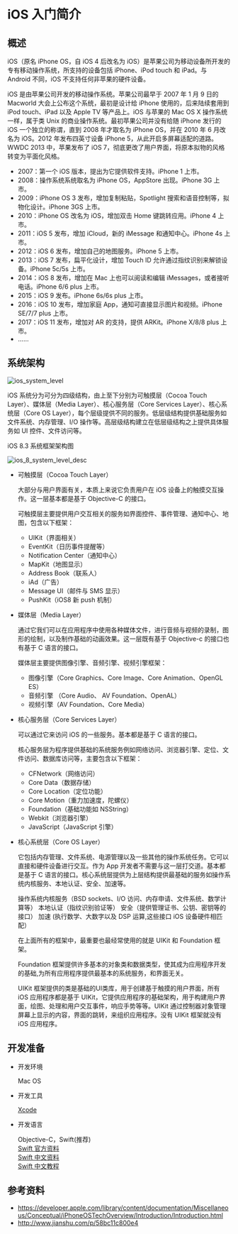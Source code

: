 # iOS 入门简介

## 概述
iOS（原名 iPhone OS，自 iOS 4 后改名为 iOS）是苹果公司为移动设备所开发的专有移动操作系统，所支持的设备包括 iPhone、iPod touch 和 iPad。与 Android 不同，iOS 不支持任何非苹果的硬件设备。

iOS 是由苹果公司开发的移动操作系统。苹果公司最早于 2007 年 1 月 9 日的 Macworld 大会上公布这个系统，最初是设计给 iPhone 使用的，后来陆续套用到 iPod touch、iPad 以及 Apple TV 等产品上。iOS 与苹果的 Mac OS X 操作系统一样，属于类 Unix 的商业操作系统。最初苹果公司并没有给随 iPhone 发行的 iOS 一个独立的称谓，直到 2008 年才取名为 iPhone OS，并在 2010 年 6 月改名为 iOS。2012 年发布四英寸设备 iPhone 5，从此开启多屏幕适配的道路。WWDC 2013 中，苹果发布了 iOS 7，彻底更改了用户界面，将原本拟物的风格转变为平面化风格。

* 2007：第一个 iOS 版本，提出为它提供软件支持。iPhone 1 上市。
* 2008：操作系统系统取名为 iPhone OS，AppStore 出现。iPhone 3G 上市。
* 2009：iPhone OS 3 发布，增加复制粘贴，Spotlight 搜索和语音控制等，拟物化设计。iPhone 3GS 上市。
* 2010：iPhone OS 改名为 iOS，增加双击 Home 键跳转应用。iPhone 4 上市。
* 2011：iOS 5 发布，增加 iCloud，新的 iMessage 和通知中心。iPhone 4s 上市。
* 2012：iOS 6 发布，增加自己的地图服务。iPhone 5 上市。
* 2013：iOS 7 发布，扁平化设计，增加 Touch ID 允许通过指纹识别来解锁设备。iPhone 5c/5s 上市。
* 2014：iOS 8 发布，增加在 Mac 上也可以阅读和编辑 iMessages，或者接听电话。iPhone 6/6 plus 上市。
* 2015：iOS 9 发布。iPhone 6s/6s plus 上市。
* 2016：iOS 10 发布，增加家庭 App，通知可直接显示图片和视频。iPhone SE/7/7 plus 上市。
* 2017：iOS 11 发布，增加对 AR 的支持，提供 ARKit。iPhone X/8/8 plus 上市。
* ……

## 系统架构

<img src="https://github.com/jeanboydev/Android-ReadTheFuckingSourceCode/blob/master/resources/images/ios_intro/ios_system_level.png" alt="ios_system_level"/>

iOS 系统分为可分为四级结构，由上至下分别为可触摸层（Cocoa Touch Layer）、媒体层（Media Layer）、核心服务层（Core Services Layer）、核心系统层（Core OS Layer），每个层级提供不同的服务。低层级结构提供基础服务如文件系统、内存管理、I/O 操作等。高层级结构建立在低层级结构之上提供具体服务如 UI 控件、文件访问等。

iOS 8.3 系统框架架构图

<img src="https://github.com/jeanboydev/Android-ReadTheFuckingSourceCode/blob/master/resources/images/ios_intro/ios_8_system_level_desc.png" alt="ios_8_system_level_desc"/>

- 可触摸层（Cocoa Touch Layer）
    
    大部分与用户界面有关，本质上来说它负责用户在 iOS 设备上的触摸交互操作。这一层基本都是基于 Objective-C 的接口。
    
    可触摸层主要提供用户交互相关的服务如界面控件、事件管理、通知中心、地图，包含以下框架：
    * UIKit（界面相关）
    * EventKit（日历事件提醒等）
    * Notification Center（通知中心）
    * MapKit（地图显示）
    * Address Book（联系人）
    * iAd（广告）
    * Message UI（邮件与 SMS 显示）
    * PushKit（iOS8 新 push 机制）

- 媒体层（Media Layer）

    通过它我们可以在应用程序中使用各种媒体文件，进行音频与视频的录制，图形的绘制，以及制作基础的动画效果。这一层既有基于 Objective-c 的接口也有基于 C 语言的接口。
    
    媒体层主要提供图像引擎、音频引擎、视频引擎框架：
    * 图像引擎（Core Graphics、Core Image、Core Animation、OpenGL ES）
    * 音频引擎 （Core Audio、 AV Foundation、OpenAL）
    * 视频引擎（AV Foundation、Core Media）

- 核心服务层（Core Services Layer）

    可以通过它来访问 iOS 的一些服务。基本都是基于 C 语言的接口。
    
    核心服务层为程序提供基础的系统服务例如网络访问、浏览器引擎、定位、文件访问、数据库访问等，主要包含以下框架：
    * CFNetwork（网络访问）
    * Core Data（数据存储）
    * Core Location（定位功能）
    * Core Motion（重力加速度，陀螺仪）
    * Foundation（基础功能如 NSString）
    * Webkit（浏览器引擎）
    * JavaScript（JavaScript 引擎）

- 核心系统层（Core OS Layer）

    它包括内存管理、文件系统、电源管理以及一些其他的操作系统任务。它可以直接和硬件设备进行交互。作为 App 开发者不需要与这一层打交道。基本都是基于 C 语言的接口。核心系统层提供为上层结构提供最基础的服务如操作系统内核服务、本地认证、安全、加速等。
    
    操作系统内核服务（BSD sockets、I/O 访问、内存申请、文件系统、数学计算等）
    本地认证（指纹识别验证等）
    安全（提供管理证书、公钥、密钥等的接口）
    加速 (执行数学、大数字以及 DSP 运算,这些接口 iOS 设备硬件相匹配）
    
    在上面所有的框架中，最重要也最经常使用的就是 UIKit 和 Foundation 框架。
    
    Foundation 框架提供许多基本的对象类和数据类型，使其成为应用程序开发的基础,为所有应用程序提供最基本的系统服务，和界面无关。
    
    UIKit 框架提供的类是基础的UI类库，用于创建基于触摸的用户界面，所有 iOS 应用程序都是基于 UIKit，它提供应用程序的基础架构，用于构建用户界面，绘图、处理和用户交互事件，响应手势等等。UIKit 通过控制器对象管理屏幕上显示的内容，界面的跳转，来组织应用程序。没有 UIKit 框架就没有 iOS 应用程序。

## 开发准备

- 开发环境

    Mac OS

- 开发工具

    [Xcode](https://developer.apple.com/xcode/)

- 开发语言

    Objective-C，Swift(推荐)<br>
    [Swift 官方资料](https://swift.org/about/)<br>
    [Swift 中文资料](https://www.cnswift.org/)<br>
    [Swift 中文教程](http://wiki.jikexueyuan.com/project/swift/chapter2/chapter2.html)


## 参考资料
- https://developer.apple.com/library/content/documentation/Miscellaneous/Conceptual/iPhoneOSTechOverview/Introduction/Introduction.html
- http://www.jianshu.com/p/58bc11c800e4


